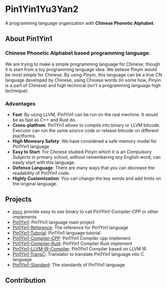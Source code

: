 # Pin1Yin1Yu3Yan2

A programming language organization with **Chinese Phonetic Alphabet**.

## About Pin1Yin1

### **Chinese Phonetic Alphabet** based programming language. 

We are trying to make a simple programming language for Chinese, though it is start from a toy programming language idea. We believe Pinyin would be most simple for Chinese. By using Pinyin, this language can be a true CN language developed by Chinese, using Chinese words (in some how, Pinyin is a part of Chinese) and high technical (isn't a programming language high technique).

### Advantages

- **Fast**: By using LLVM, Pin1Yin1 can be run on the real mechine. It would be as fast as C++ and Rust do.
- **Cross-platfrom**: Pin1Yin1 allows to compile into binary or LLVM bitcode. Executor can run the same source code or release bitcode on different plactforms.
- **High Memeory Safety**: We have considered a safe memory model for Pin1Yin1 language
- **Easy to Start**: For Chinese studied Pinyin which it is an *Compulsory Subjects* in primary school, without remembering any English word, can easily start with this language.
- **Defence Language**: There are many ways that you can decrease the readability of Pin1Yin1 code.
- **Highly Customization**: You can change the key words and add limits on the original language.

## Projects

- [pycc](https://github.com/pin1yin1yu3yan2/pycc) provide easy to use binary to call Pin1Yin1-Compiler-CPP or other implements
- [Pin1Yin1](https://github.com/pin1yin1yu3yan2/Pin1Yin1): Pin1Yin1 language main project
- [Pin1Yin1-Reference](https://github.com/pin1yin1yu3yan2/Pin1Yin1-Reference): The reference for Pin1Yin1 language
- [Pin1Yin1-Tutorial](https://github.com/pin1yin1yu3yan2/Pin1Yin1-Tutorial): Pin1Yin1 language tutorial
- [Pin1Yin1-Compiler-CPP](https://github.com/pin1yin1yu3yan2/Pin1Yin1-Compiler-CPP): Pin1Yin1 Compiler cpp implement
- [Pin1Yin1-Compiler-Rust](https://github.com/pin1yin1yu3yan2/Pin1Yin1-Compiler-Rust): Pin1Yin1 Compiler Rust implement
- [Pin1Yin1-LLVM-IR-Compiler](https://github.com/pin1yin1yu3yan2/Pin1Yin1-LLVM-IR-Compiler): Pin1Yin1 Compiler based on LLVM IR
- [Pin1Yin1-TransC](https://github.com/pin1yin1yu3yan2/Pin1Yin1-TransC): Translator to translate Pin1Yin1 language into C language
- [Pin1Yin1-Standard](https://github.com/pin1yin1yu3yan2/Pin1Yin1-Standard): The standards of Pin1Yin1 language

## Contribution

<!--

**Here are some ideas to get you started:**

🙋‍♀️ A short introduction - what is your organization all about?
🌈 Contribution guidelines - how can the community get involved?
👩‍💻 Useful resources - where can the community find your docs? Is there anything else the community should know?
🍿 Fun facts - what does your team eat for breakfast?
🧙 Remember, you can do mighty things with the power of [Markdown](https://docs.github.com/github/writing-on-github/getting-started-with-writing-and-formatting-on-github/basic-writing-and-formatting-syntax)
-->
